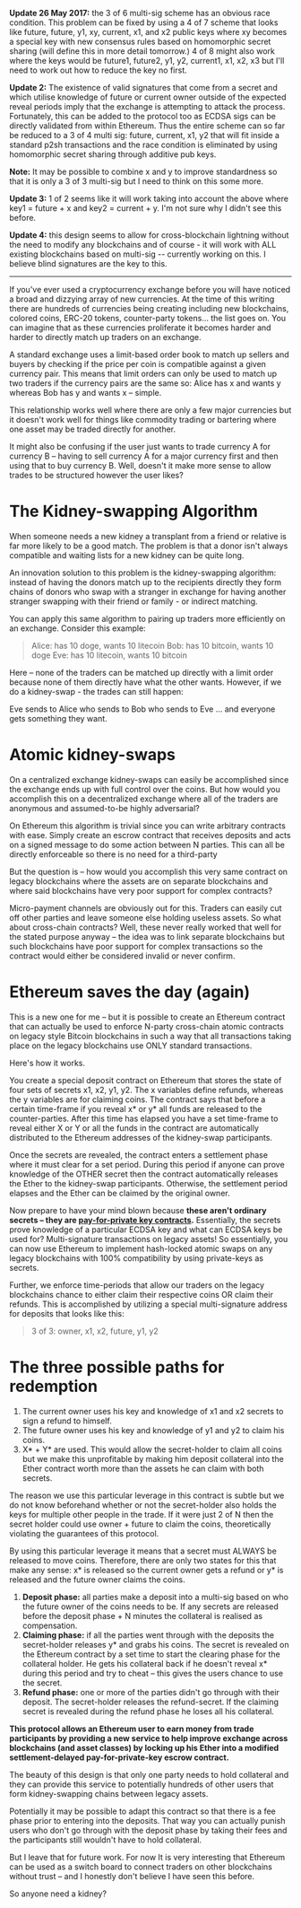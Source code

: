 **Update 26 May 2017:** the 3 of 6 multi-sig scheme has an obvious race condition. This problem can be fixed by using a 4 of 7 scheme that looks like future, future, y1, xy, current, x1, and x2 public keys where xy becomes a special key with new consensus rules based on homomorphic secret sharing (will define this in more detail tomorrow.) 4 of 8 might also work where the keys would be future1, future2, y1, y2, current1, x1, x2, x3 but I'll need to work out how to reduce the key no first.

**Update 2:** The existence of valid signatures that come from a secret and which utilise knowledge of future or current owner outside of the expected reveal periods imply that the exchange is attempting to attack the process. Fortunately, this can be added to the protocol too as ECDSA sigs can be directly validated from within Ethereum. Thus the entire scheme can so far be reduced to a 3 of 4 multi sig: future, current, x1, y2 that will fit inside a standard p2sh transactions and the race condition is eliminated by using homomorphic secret sharing through additive pub keys. 

**Note:** It may be possible to combine x and y to improve standardness so that it is only a 3 of 3 multi-sig but I need to think on this some more.

**Update 3:** 1 of 2 seems like it will work taking into account the above where key1 = future + x and key2 = current + y. I'm not sure why I didn't see this before. 

**Update 4:** this design seems to allow for cross-blockchain lightning without the need to modify any blockchains and of course - it will work with ALL existing blockchains based on multi-sig -- currently working on this. I believe blind signatures are the key to this.

--------

If you've ever used a cryptocurrency exchange before you will have noticed a broad and dizzying array of new currencies. At the time of this writing there are hundreds of currencies being creating including new blockchains, colored coins, ERC-20 tokens, counter-party tokens... the list goes on. You can imagine that as these currencies proliferate it becomes harder and harder to directly match up  traders on an exchange. 

A standard exchange uses a limit-based order book to match up sellers and buyers by checking if the price per coin is compatible against a given currency pair. This means that limit orders can only be used to match up two traders if the currency pairs are the same so: Alice has x and wants y whereas Bob has y and wants x – simple.

This relationship works well where there are only a few major currencies but it doesn't work well for things like commodity trading or bartering where one asset may be traded directly for another.

It might also be confusing if the user just wants to trade currency A for currency B – having to sell currency A for a major currency first and then using that to buy currency B. Well, doesn't it make more sense to allow trades to be structured however the user likes?

# The Kidney-swapping Algorithm

When someone needs a new kidney a transplant from a friend or relative is far more likely to be a good match. The problem is that a donor isn't always compatible and waiting lists for a new kidney can be quite long.

An innovation solution to this problem is the kidney-swapping algorithm: instead of having the donors match up to the recipients directly they form chains of donors who swap with a stranger in exchange for having another stranger swapping with their friend or family - or indirect matching.

You can apply this same algorithm to pairing up traders more efficiently on an exchange. Consider this example:

> Alice: has 10 doge, wants 10 litecoin
> Bob:  has 10 bitcoin, wants 10 doge
> Eve: has 10 litecoin, wants 10 bitcoin

Here – none of the traders can be matched up directly with a limit order because none of them directly have what the other wants. However, if we do a kidney-swap - the trades can still happen:

Eve sends to Alice who sends to Bob who sends to Eve … and everyone gets something they want.

# Atomic kidney-swaps

On a centralized exchange kidney-swaps can easily be accomplished since the exchange ends up with full control over the coins. But how would you accomplish this on a decentralized exchange where all of the traders are anonymous and assumed-to-be highly adversarial?

On Ethereum this algorithm is trivial since you can write arbitrary contracts with ease. Simply create an escrow contract that receives deposits and acts on a signed message to do some action between N parties. This can all be directly enforceable so there is no need for a third-party

 But the question is – how would you accomplish this very same contract on legacy blockchains where the assets are on separate blockchains and where said blockchains have very poor support for complex contracts?

Micro-payment channels are obviously out for this. Traders can easily cut off other parties and leave someone else holding useless assets. So what about cross-chain contracts? Well, these never really worked that well for the stated purpose anyway – the idea was to link separate blockchains but such blockchains have poor support for complex transactions so the contract would either be considered invalid or never confirm.

# Ethereum saves the day (again)

This is a new one for me – but it is possible to create an Ethereum contract that can actually be used to enforce N-party cross-chain atomic contracts on legacy style Bitcoin blockchains in such a way that all transactions taking place on the legacy blockchains use ONLY standard transactions.

Here's how it works.

You create a special deposit contract on Ethereum that stores the state of four sets of secrets x1, x2, y1, y2. The x variables define refunds, whereas the y variables are for claiming coins. The contract says that before a certain time-frame if you reveal x* or y* all funds are released to the counter-parties. After this time has elapsed you have a set time-frame to reveal either X or Y or all the funds in the contract are automatically distributed to the Ethereum addresses of the kidney-swap participants.

Once the secrets are revealed, the contract enters a settlement phase where it must clear for a set period. During this period if anyone can prove knowledge of the OTHER secret then the contract automatically releases the Ether to the kidney-swap participants. Otherwise, the settlement period elapses and the Ether can be claimed by the original owner.

Now prepare to have your mind blown because **these aren't ordinary secrets – they are [pay-for-private key contracts](http://roberts.pm/pay_for_private_keys).** Essentially, the secrets prove knowledge of a particular ECDSA key and what can ECDSA keys be used for? Multi-signature transactions on legacy assets! So essentially, you can now use Ethereum to implement hash-locked atomic swaps on any legacy blockchains with 100% compatibility by using private-keys as secrets.

Further, we enforce time-periods that allow our traders on the legacy blockchains chance to either claim their respective coins OR claim their refunds. This is accomplished by utilizing a special multi-signature address for deposits that looks like this:

> 3 of 3: owner, x1, x2, future, y1, y2

# The three possible paths for redemption

1. The current owner uses his key and knowledge of x1 and x2 secrets to sign a refund to himself.
2. The future owner uses his key and knowledge of y1 and y2 to claim his coins.
3. X* + Y* are used. This would allow the secret-holder to claim all coins but we make this unprofitable by making him deposit collateral into the Ether contract worth more than the assets he can claim with both secrets.

The reason we use this particular leverage in this contract is subtle but we do not know beforehand whether or not the secret-holder also holds the keys for multiple other people in the trade. If it were just 2 of N then the secret holder could use owner + future to claim the coins, theoretically violating the guarantees of this protocol.

By using this particular leverage it means that a secret must ALWAYS be released to move coins. Therefore, there are only two states for this that make any sense: x* is released so the current owner gets a refund or y* is released and the future owner claims the coins. 

1. **Deposit phase:** all parties make a deposit into a multi-sig based on who the future owner of the coins needs to be. If any secrets are released before the deposit phase + N minutes the collateral is realised as compensation.
2. **Claiming phase:** if all the parties went through with the deposits the secret-holder releases y* and grabs his coins. The secret is revealed on the Ethereum contract by a set time to start the clearing phase for the collateral holder. He gets his collateral back if he doesn't reveal x* during this period and try to cheat – this gives the users chance to use the secret.
3. **Refund phase:** one or more of the parties didn't go through with their deposit. The secret-holder releases the refund-secret. If the claiming secret is revealed during the refund phase he loses all his collateral.

**This protocol allows an Ethereum user to earn money from trade participants by providing a new service to help improve exchange across blockchains (and asset classes) by locking up his Ether into a modified settlement-delayed pay-for-private-key escrow contract.**

The beauty of this design is that only one party needs to hold collateral and they can provide this service to potentially hundreds of other users that form kidney-swapping chains between legacy assets.

Potentially it may be possible to adapt this contract so that there is a fee phase prior to entering into the deposits. That way you can actually punish users who don't go through with the deposit phase by taking their fees and the participants still wouldn't have to hold collateral.

But I leave that for future work. For now It is very interesting that Ethereum can be used as a switch board to connect traders on other blockchains without trust – and I honestly don't believe I have seen this before.

So anyone need a kidney?